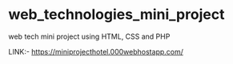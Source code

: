 # web_technologies_mini_project
web tech mini project using HTML, CSS and PHP

LINK:-
https://miniprojecthotel.000webhostapp.com/
